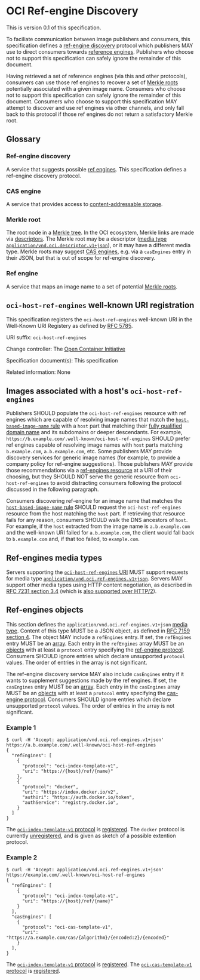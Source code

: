 # OCI Ref-engine Discovery

This is version 0.1 of this specification.

To faciliate communication between image publishers and consumers, this specification defines a [ref-engine discovery](#ref-engine-discovery) protocol which publishers MAY use to direct consumers towards [reference engines](#ref-engine).
Publishers who choose not to support this specification can safely ignore the remainder of this document.

Having retrieved a set of reference engines (via this and other protocols), consumers can use those ref engines to recover a set of [Merkle roots](#merkle-root) potentially associated with a given image name.
Consumers who choose not to support this specification can safely ignore the remainder of this document.
Consumers who choose to support this specification MAY attempt to discover and use ref engines via other channels, and only fall back to this protocol if those ref engines do not return a satisfactory Merkle root.

## Glossary

### Ref-engine discovery

A service that suggests possible [ref engines](#ref-engine).
This specification defines a ref-engine discovery protocol.

### CAS engine

A service that provides access to [content-addressable storage][cas].

### Merkle root

The root node in a [Merkle tree][Merkle-tree].
In the OCI ecosystem, Merkle links are made via [descriptors][descriptor].
The Merkle root may be a descriptor ([media type][media-type] [`application/vnd.oci.descriptor.v1+json`][descriptor]), or it may have a different media type.
Merkle roots may suggest [CAS engines](#cas-engine), e.g. via a `casEngines` entry in their JSON, but that is out of scope for ref-engine discovery.

### Ref engine

A service that maps an image name to a set of potential [Merkle roots](#merkle-root).

## `oci-host-ref-engines` well-known URI registration

This specification registers the `oci-host-ref-engines` well-known URI in the Well-Known URI Registery as defined by [RFC 5785][rfc5785].

URI suffix: `oci-host-ref-engines`

Change controller: The [Open Container Initiative][OCI]

Specification document(s): This specification

Related information: None

## Images associated with a host's `oci-host-ref-engines`

Publishers SHOULD populate the `oci-host-ref-engines` resource with ref engines which are capable of resolving image names that match the [`host-based-image-name` rule](host-based-image-names.md) with a `host` part that matching their [fully qualified domain name][rfc1594-s5.2] and its subdomains or deeper descendants.
For example, `https://b.example.com/.well-known/oci-host-ref-engines` SHOULD prefer ref engines capable of resolving image names with `host` parts matching `b.example.com`, `a.b.example.com`, etc.
Some publishers MAY provide discovery services for generic image names (for example, to provide a company policy for ref-engine suggestions).
Those publishers MAY provide those recommendations via a [ref-engines resource](#ref-engines-media-types) at a URI of their choosing, but they SHOULD NOT serve the generic resource from `oci-host-ref-engines` to avoid distracting consumers following the protocol discussed in the following paragraph.

Consumers discovering ref-engine for an image name that matches the [`host-based-image-name` rule](host-based-image-names.md) SHOULD request the `oci-host-ref-engines` resource from the host matching the `host` part.
If retrieving that resource fails for any reason, consumers SHOULD walk the DNS ancestors of `host`.
For example, if the `host` extracted from the image name is `a.b.example.com` and the well-known URI failed for `a.b.example.com`, the client would fall back to `b.example.com` and, if that too failed, to `example.com`.

## Ref-engines media types

Servers supporting the [`oci-host-ref-engines` URI](#oci-host-ref-engines-well-known-uri-registration) MUST support requests for media type [`application/vnd.oci.ref-engines.v1+json`](#ref-engines-objects).
Servers MAY support other media types using HTTP content negotiation, as described in [RFC 7231 section 3.4][rfc7231-s3.4] (which is [also supported over HTTP/2][rfc7540-s8]).

## Ref-engines objects

This section defines the `application/vnd.oci.ref-engines.v1+json` [media type][media-type].
Content of this type MUST be a JSON object, as defined in [RFC 7159 section 4][rfc7159-s4].
The object MAY include a `refEngines` entry.
If set, the `refEngines` entry MUST be an [array][rfc7159-s5].
Each entry in the `refEngines` array MUST be an [objects][rfc7159-s4] with at least a `protocol` entry specifying the [ref-engine protocol](ref-engine-protocols.md).
Consumers SHOULD ignore entries which declare unsupported `protocol` values.
The order of entries in the array is not significant.

The ref-engine discovery service MAY also include `casEngines` entry if it wants to supplement suggestions made by the ref engines.
If set, the `casEngines` entry MUST be an [array][rfc7159-s5].
Each entry in the `casEngines` array MUST be an [objects][rfc7159-s4] with at least a `protocol` entry specifying the [cas-engine protocol](cas-engine-protocols.md).
Consumers SHOULD ignore entries which declare unsupported `protocol` values.
The order of entries in the array is not significant.

### Example 1

```
$ curl -H 'Accept: application/vnd.oci.ref-engines.v1+json' https://a.b.example.com/.well-known/oci-host-ref-engines
{
  "refEngines": [
    {
      "protocol": "oci-index-template-v1",
      "uri": "https://{host}/ref/{name}"
    },
    {
      "protocol": "docker",
      "uri": "https://index.docker.io/v2",
      "authUri": "https://auth.docker.io/token",
      "authService": "registry.docker.io",
    }
  ]
}
```

The [`oci-index-template-v1` protocol](index-template.md) is [registered](ref-engine-protocols.md).
The `docker` protocol is currently [unregistered](ref-engine-protocols.md), and is given as sketch of a possible extention protocol.

### Example 2

```
$ curl -H 'Accept: application/vnd.oci.ref-engines.v1+json' https://example.com/.well-known/oci-host-ref-engines
{
  "refEngines": [
    {
      "protocol": "oci-index-template-v1",
      "uri": "https://{host}/ref/{name}"
    }
  ],
  "casEngines": [
    {
      "protocol": "oci-cas-template-v1",
      "uri": "https://a.example.com/cas/{algorithm}/{encoded:2}/{encoded}"
    }
  ],
}
```

The [`oci-index-template-v1` protocol](index-template.md) is [registered](ref-engine-protocols.md).
The [`oci-cas-template-v1` protocol](cas-template.md) is [registered](cas-engine-protocols.md).

[CAS]: https://en.wikipedia.org/wiki/Content-addressable_storage
[descriptor]: https://github.com/opencontainers/image-spec/blob/v1.0.0/descriptor.md
[media-type]: https://tools.ietf.org/html/rfc6838
[Merkle-tree]: https://en.wikipedia.org/wiki/Merkle_tree
[OCI]: https://www.opencontainers.org/
[rfc1594-s5.2]: https://tools.ietf.org/html/rfc1594#section-5
[rfc5785]: https://tools.ietf.org/html/rfc5785
[rfc7159-s4]: https://tools.ietf.org/html/rfc7159#section-4
[rfc7159-s5]: https://tools.ietf.org/html/rfc7159#section-5
[rfc7231-s3.4]: https://tools.ietf.org/html/rfc7231#section-3.4
[rfc7540-s8]: https://tools.ietf.org/html/rfc7540#section-8
